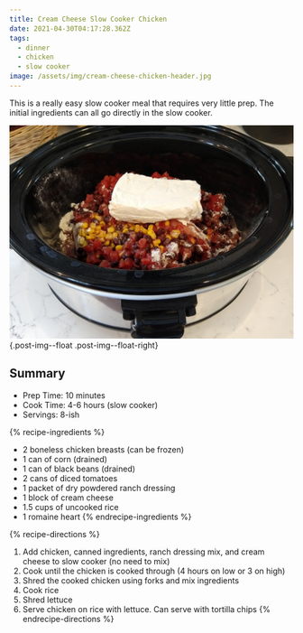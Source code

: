 ```yaml
---
title: Cream Cheese Slow Cooker Chicken
date: 2021-04-30T04:17:28.362Z
tags:
  - dinner
  - chicken
  - slow cooker
image: /assets/img/cream-cheese-chicken-header.jpg
---
```

This is a really easy slow cooker meal that requires very little prep. The initial ingredients can all go directly in the slow cooker.

![Raw ingredients in a slow cooker.](/assets/img/cream-cheese-chicken-combined.jpg){.post-img--float .post-img--float-right}

## Summary

* Prep Time: 10 minutes
* Cook Time: 4-6 hours (slow cooker)
* Servings: 8-ish

{% recipe-ingredients %}
* 2 boneless chicken breasts (can be frozen)
* 1 can of corn (drained)
* 1 can of black beans (drained)
* 2 cans of diced tomatoes
* 1 packet of dry powdered ranch dressing
* 1 block of cream cheese
* 1.5 cups of uncooked rice
* 1 romaine heart
{% endrecipe-ingredients %}

{% recipe-directions %}
1. Add chicken, canned ingredients, ranch dressing mix, and cream cheese to slow cooker (no need to mix)
2. Cook until the chicken is cooked through (4 hours on low or 3 on high)
3. Shred the cooked chicken using forks and mix ingredients
4. Cook rice
5. Shred lettuce
6. Serve chicken on rice with lettuce. Can serve with tortilla chips
{% endrecipe-directions %}
